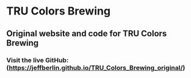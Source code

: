 # TRU Colors Brewing

## Original website and code for TRU Colors Brewing

### Visit the live GitHub: (https://jeffberlin.github.io/TRU_Colors_Brewing_original/)
